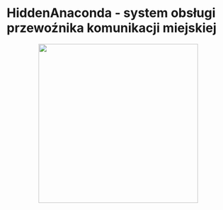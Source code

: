 # HiddenAnaconda - system obsługi przewoźnika komunikacji miejskiej 
<p align="center">
  <img width="360" height="360" src="https://i.imgur.com/FEbFLTx.png">
</p>
